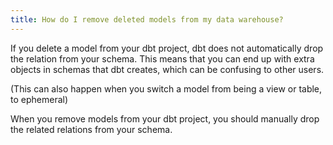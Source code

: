 ```yaml
---
title: How do I remove deleted models from my data warehouse?
---
```


If you delete a model from your dbt project, dbt does not automatically drop the relation from your schema. This means that you can end up with extra objects in schemas that dbt creates, which can be confusing to other users.

(This can also happen when you switch a model from being a view or table, to ephemeral)

When you remove models from your dbt project, you should manually drop the related relations from your schema.
